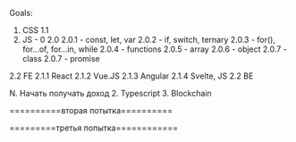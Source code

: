 Goals:

1. CSS
 1.1 
2. JS - 0
  2.0
    2.0.1 - const, let, var
    2.0.2 - if, switch, ternary
    2.0.3 - for(), for…of, for…in, while
    2.0.4 - functions
    2.0.5 - array
    2.0.6 - object
    2.0.7 - class
    2.0.7 - promise

  2.2 FE
    2.1.1 React 
    2.1.2 Vue.JS
    2.1.3 Angular
    2.1.4 Svelte, JS
 2.2 BE


N. Начать получать доход
2. Typescript
3. Blockchain


==========вторая потытка==========


=========третья попытка============